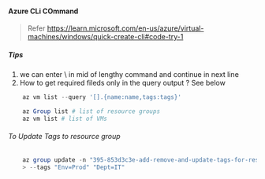 #### Azure CLi COmmand

>Refer
https://learn.microsoft.com/en-us/azure/virtual-machines/windows/quick-create-cli#code-try-1

##### Tips
1. we can enter \ in mid of lengthy command and continue in next line
2. How to get required fileds only in the query output ? See below
```powershell
    az vm list --query '[].{name:name,tags:tags}'
```

```powershell
    az Group list # list of resource groups
    az vm list # list of VMs
```

###### To Update Tags to resource group
```powershell
    az group update -n "395-853d3c3e-add-remove-and-update-tags-for-resou" \
    > --tags "Env=Prod" "Dept=IT"
```
